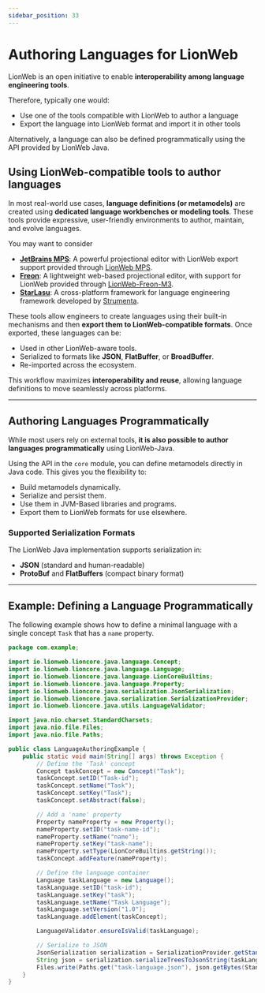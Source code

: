 ```yaml
---
sidebar_position: 33
---
```


# Authoring Languages for LionWeb

LionWeb is an open initiative to enable **interoperability among language engineering tools**. 

Therefore, typically one would:
* Use one of the tools compatible with LionWeb to author a language
* Export the language into LionWeb format and import it in other tools

Alternatively, a language can also be defined programmatically using the API provided by LionWeb Java.

## Using LionWeb-compatible tools to author languages

In most real-world use cases, **language definitions (or metamodels)** are created using **dedicated language workbenches or modeling tools**. These tools provide expressive, user-friendly environments to author, maintain, and evolve languages.

You may want to consider

- [**JetBrains MPS**](https://www.jetbrains.com/mps/): A powerful projectional editor with LionWeb export support provided through [LionWeb MPS](http://github.com/lionweb-io/lionweb-mps).
- [**Freon**](https://www.freon4dsl.dev/): A lightweight web-based projectional editor, with support for LionWeb provided through [LionWeb-Freon-M3](https://github.com/LionWeb-io/lionweb-freon-m3).
- [**StarLasu**](https://starlasu.strumenta.com/): A cross-platform framework for language engineering framework developed by [Strumenta](https://strumenta.com).

These tools allow engineers to create languages using their built-in mechanisms and then **export them to LionWeb-compatible formats**. Once exported, these languages can be:

- Used in other LionWeb-aware tools.
- Serialized to formats like **JSON**, **FlatBuffer**, or **BroadBuffer**.
- Re-imported across the ecosystem.

This workflow maximizes **interoperability and reuse**, allowing language definitions to move seamlessly across platforms.

---

## Authoring Languages Programmatically

While most users rely on external tools, **it is also possible to author languages programmatically** using LionWeb-Java.

Using the API in the `core` module, you can define metamodels directly in Java code. This gives you the flexibility to:

- Build metamodels dynamically.
- Serialize and persist them.
- Use them in JVM-Based libraries and programs.
- Export them to LionWeb formats for use elsewhere.

### Supported Serialization Formats

The LionWeb Java implementation supports serialization in:

- **JSON** (standard and human-readable)
- **ProtoBuf** and **FlatBuffers** (compact binary format)

---

## Example: Defining a Language Programmatically

The following example shows how to define a minimal language with a single concept `Task` that has a `name` property.

```java
package com.example;

import io.lionweb.lioncore.java.language.Concept;
import io.lionweb.lioncore.java.language.Language;
import io.lionweb.lioncore.java.language.LionCoreBuiltins;
import io.lionweb.lioncore.java.language.Property;
import io.lionweb.lioncore.java.serialization.JsonSerialization;
import io.lionweb.lioncore.java.serialization.SerializationProvider;
import io.lionweb.lioncore.java.utils.LanguageValidator;

import java.nio.charset.StandardCharsets;
import java.nio.file.Files;
import java.nio.file.Paths;

public class LanguageAuthoringExample {
    public static void main(String[] args) throws Exception {
        // Define the 'Task' concept
        Concept taskConcept = new Concept("Task");
        taskConcept.setID("Task-id");
        taskConcept.setName("Task");
        taskConcept.setKey("Task");
        taskConcept.setAbstract(false);

        // Add a 'name' property
        Property nameProperty = new Property();
        nameProperty.setID("task-name-id");
        nameProperty.setName("name");
        nameProperty.setKey("task-name");
        nameProperty.setType(LionCoreBuiltins.getString());
        taskConcept.addFeature(nameProperty);

        // Define the language container
        Language taskLanguage = new Language();
        taskLanguage.setID("task-id");
        taskLanguage.setKey("task");
        taskLanguage.setName("Task Language");
        taskLanguage.setVersion("1.0");
        taskLanguage.addElement(taskConcept);

        LanguageValidator.ensureIsValid(taskLanguage);

        // Serialize to JSON
        JsonSerialization serialization = SerializationProvider.getStandardJsonSerialization();
        String json = serialization.serializeTreesToJsonString(taskLanguage);
        Files.write(Paths.get("task-language.json"), json.getBytes(StandardCharsets.UTF_8));
    }
}
```
